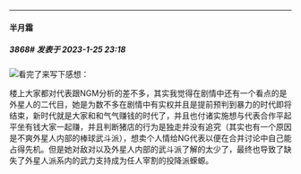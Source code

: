 

*****

####  半月霜  
##### 3868#       发表于 2023-1-25 23:18

<img src="https://static.saraba1st.com/image/smiley/face2017/180.png" referrerpolicy="no-referrer">看完了来写下感想：

楼上大家都对代表跟NGM分析的差不多，其实我觉得在剧情中还有一个看点的是外星人的二代目，她是为数不多在剧情中有实权并且是提前预判到暴力的时代即将结束，新时代就是大家和和气气赚钱的时代了，并且也付诸实施想与代表合作平起平坐有钱大家一起赚，并且判断猪店的行为是独走并没有追究（其实也有一个原因是不爽外星人内部的棒球武斗派），想卖个人情给NG代表以便在合并讨论中自己能占得先机。但是她对敌对以及外星人内部的武斗派了解的太少了，最终也导致了缺失了外星人派系内的武力支持成为任人宰割的投降派蝾螈。

